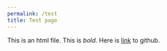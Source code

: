 ```yaml
---
permalink: /test
title: Test page
---
```


<html>
	<body>
		This is an html file. This is <i>bold</i>.
		Here is <a href="https://www.github.com">link</a> to github.
	</body>
</html>
